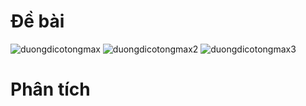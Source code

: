 # Đề bài
![duongdicotongmax](https://github.com/VanHoang110802/Competitive_Programming/assets/108053955/4702f7ad-60a2-4481-b225-ef62920c997f)
![duongdicotongmax2](https://github.com/VanHoang110802/Competitive_Programming/assets/108053955/053cc0c6-ca23-429f-9cbd-a718f4e349a5)
![duongdicotongmax3](https://github.com/VanHoang110802/Competitive_Programming/assets/108053955/86b6a2da-41ef-484d-b116-02bbc1b43638)

# Phân tích
